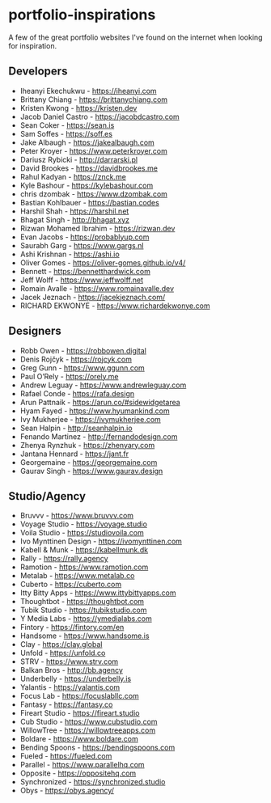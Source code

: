 # portfolio-inspirations
A few of the great portfolio websites I've found on the internet when looking for inspiration. 

## Developers
+ Iheanyi Ekechukwu - https://iheanyi.com
+ Brittany Chiang - https://brittanychiang.com
+ Kristen Kwong - https://kristen.dev
+ Jacob Daniel Castro - https://jacobdcastro.com
+ Sean Coker - https://sean.is
+ Sam Soffes - https://soff.es
+ Jake Albaugh - https://jakealbaugh.com
+ Peter Kroyer - https://www.peterkroyer.com
+ Dariusz Rybicki - http://darrarski.pl
+ David Brookes - https://davidbrookes.me
+ Rahul Kadyan - https://znck.me
+ Kyle Bashour - https://kylebashour.com
+ chris dzombak - https://www.dzombak.com
+ Bastian Kohlbauer - https://bastian.codes
+ Harshil Shah - https://harshil.net
+ Bhagat Singh - http://bhagat.xyz
+ Rizwan Mohamed Ibrahim - https://rizwan.dev
+ Evan Jacobs - https://probablyup.com
+ Saurabh Garg - https://www.gargs.nl
+ Ashi Krishnan - https://ashi.io
+ Oliver Gomes - https://oliver-gomes.github.io/v4/
+ Bennett - https://bennetthardwick.com
+ Jeff Wolff - https://www.jeffwolff.net
+ Romain Avalle - https://www.romainavalle.dev 
+ Jacek Jeznach - https://jacekjeznach.com/
+ RICHARD EKWONYE - https://www.richardekwonye.com

## Designers
+ Robb Owen - https://robbowen.digital
+ Denis Rojčyk - https://rojcyk.com
+ Greg Gunn - https://www.ggunn.com
+ Paul O’Rely - https://orely.me
+ Andrew Leguay - https://www.andrewleguay.com
+ Rafael Conde - https://rafa.design
+ Arun Pattnaik - https://arun.co/#sidewidgetarea
+ Hyam Fayed - https://www.hyumankind.com
+ Ivy Mukherjee - https://ivymukherjee.com
+ Sean Halpin - http://seanhalpin.io
+ Fenando Martinez - http://fernandodesign.com
+ Zhenya Rynzhuk - https://zhenyary.com
+ Jantana Hennard - https://jant.fr
+ Georgemaine - https://georgemaine.com
+ Gaurav Singh - https://www.gaurav.design

## Studio/Agency
+ Bruvvv - https://www.bruvvv.com 
+ Voyage Studio - https://voyage.studio
+ Voila Studio - https://studiovoila.com
+ Ivo Mynttinen Design - https://ivomynttinen.com
+ Kabell & Munk - https://kabellmunk.dk
+ Rally - https://rally.agency
+ Ramotion - https://www.ramotion.com
+ Metalab - https://www.metalab.co
+ Cuberto - https://cuberto.com
+ Itty Bitty Apps - https://www.ittybittyapps.com
+ Thoughtbot - https://thoughtbot.com
+ Tubik Studio - https://tubikstudio.com
+ Y Media Labs - https://ymedialabs.com
+ Fintory - https://fintory.com/en
+ Handsome - https://www.handsome.is
+ Clay - https://clay.global
+ Unfold - https://unfold.co
+ STRV - https://www.strv.com
+ Balkan Bros - http://bb.agency
+ Underbelly - https://underbelly.is
+ Yalantis - https://yalantis.com
+ Focus Lab - https://focuslabllc.com
+ Fantasy - https://fantasy.co
+ Fireart Studio - https://fireart.studio
+ Cub Studio - https://www.cubstudio.com
+ WillowTree - https://willowtreeapps.com 
+ Boldare - https://www.boldare.com
+ Bending Spoons - https://bendingspoons.com
+ Fueled - https://fueled.com
+ Parallel - https://www.parallelhq.com
+ Opposite - https://oppositehq.com 
+ Synchronized - https://synchronized.studio
+ Obys - https://obys.agency/
